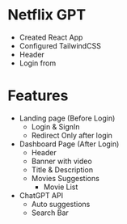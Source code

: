 # Netflix GPT

- Created React App
- Configured TailwindCSS
- Header
- Login from


# Features

- Landing page (Before Login)
    - Login & SignIn
    - Redirect Only after login
- Dashboard Page (After Login)
    - Header
    - Banner with video
    - Title & Description
    - Movies Suggestions
        - Movie List
- ChatGPT API
    - Auto suggestions
    - Search Bar

